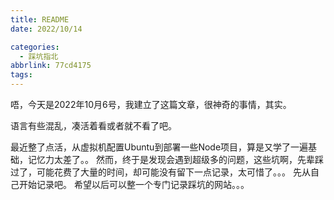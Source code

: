 ```yaml
---
title: README
date: 2022/10/14

categories:
  - 踩坑指北
abbrlink: 77cd4175
tags:
---
```





唔，今天是2022年10月6号，我建立了这篇文章，很神奇的事情，其实。

语言有些混乱，凑活着看或者就不看了吧。

最近整了点活，从虚拟机配置Ubuntu到部署一些Node项目，算是又学了一遍基础，记忆力太差了。。
然而，终于是发现会遇到超级多的问题，这些坑啊，先辈踩过了，可能花费了大量的时间，却可能没有留下一点记录，太可惜了。。。
先从自己开始记录吧。
希望以后可以整一个专门记录踩坑的网站。。。